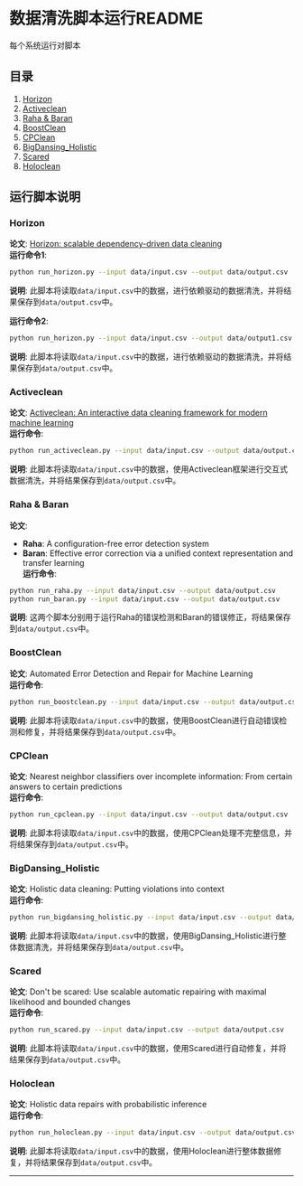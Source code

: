 # 数据清洗脚本运行README
每个系统运行对脚本

## 目录
1. [Horizon](#horizon)
2. [Activeclean](#activeclean)
3. [Raha & Baran](#raha--baran)
4. [BoostClean](#boostclean)
5. [CPClean](#cpclean)
6. [BigDansing_Holistic](#bigdansing_holistic)
7. [Scared](#scared)
8. [Holoclean](#holoclean)

## 运行脚本说明

### Horizon
**论文**: [Horizon: scalable dependency-driven data cleaning](https://www.vldb.org/pvldb/vol14/p25)  
**运行命令1**: 
```bash
python run_horizon.py --input data/input.csv --output data/output.csv
```
**说明**: 此脚本将读取`data/input.csv`中的数据，进行依赖驱动的数据清洗，并将结果保存到`data/output.csv`中。

**运行命令2**: 
```bash
python run_horizon.py --input data/input.csv --output data/output1.csv
```
**说明**: 此脚本将读取`data/input.csv`中的数据，进行依赖驱动的数据清洗，并将结果保存到`data/output.csv`中。

### Activeclean
**论文**: [Activeclean: An interactive data cleaning framework for modern machine learning](https://arxiv.org/pdf/1601.03797.pdf)  
**运行命令**: 
```bash
python run_activeclean.py --input data/input.csv --output data/output.csv
```
**说明**: 此脚本将读取`data/input.csv`中的数据，使用Activeclean框架进行交互式数据清洗，并将结果保存到`data/output.csv`中。

### Raha & Baran
**论文**:
- **Raha**: A configuration-free error detection system  
- **Baran**: Effective error correction via a unified context representation and transfer learning  
**运行命令**: 
```bash
python run_raha.py --input data/input.csv --output data/output.csv
python run_baran.py --input data/input.csv --output data/output.csv
```
**说明**: 这两个脚本分别用于运行Raha的错误检测和Baran的错误修正，将结果保存到`data/output.csv`中。

### BoostClean
**论文**: Automated Error Detection and Repair for Machine Learning  
**运行命令**: 
```bash
python run_boostclean.py --input data/input.csv --output data/output.csv
```
**说明**: 此脚本将读取`data/input.csv`中的数据，使用BoostClean进行自动错误检测和修复，并将结果保存到`data/output.csv`中。

### CPClean
**论文**: Nearest neighbor classifiers over incomplete information: From certain answers to certain predictions  
**运行命令**: 
```bash
python run_cpclean.py --input data/input.csv --output data/output.csv
```
**说明**: 此脚本将读取`data/input.csv`中的数据，使用CPClean处理不完整信息，并将结果保存到`data/output.csv`中。

### BigDansing_Holistic
**论文**: Holistic data cleaning: Putting violations into context  
**运行命令**: 
```bash
python run_bigdansing_holistic.py --input data/input.csv --output data/output.csv
```
**说明**: 此脚本将读取`data/input.csv`中的数据，使用BigDansing_Holistic进行整体数据清洗，并将结果保存到`data/output.csv`中。

### Scared
**论文**: Don't be scared: Use scalable automatic repairing with maximal likelihood and bounded changes  
**运行命令**: 
```bash
python run_scared.py --input data/input.csv --output data/output.csv
```
**说明**: 此脚本将读取`data/input.csv`中的数据，使用Scared进行自动修复，并将结果保存到`data/output.csv`中。

### Holoclean
**论文**: Holistic data repairs with probabilistic inference  
**运行命令**: 
```bash
python run_holoclean.py --input data/input.csv --output data/output.csv
```
**说明**: 此脚本将读取`data/input.csv`中的数据，使用Holoclean进行整体数据修复，并将结果保存到`data/output.csv`中。

---